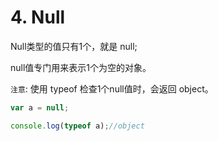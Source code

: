 # 4. Null

Null类型的值只有1个，就是 null;

null值专门用来表示1个为空的对象。

`注意`: 使用 typeof 检查1个null值时，会返回 object。

```js
var a = null;

console.log(typeof a);//object
```